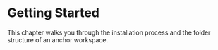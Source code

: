 # Getting Started

This chapter walks you through the installation process and the folder structure of an anchor workspace.